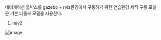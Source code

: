네비게이션 툴박스를 gazebo + rviz환경에서 구동하기 위한 연습환경 제작
구동 모델은 기본 터틀봇 모델을 사용한다.


1. nav2

![image](https://github.com/user-attachments/assets/d05d9496-eacf-4f89-9a5a-49d5c483718f)

